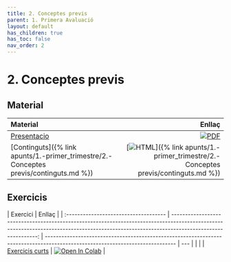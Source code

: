 ```yaml
---
title: 2. Conceptes previs
parent: 1. Primera Avaluació
layout: default
has_children: true
has_toc: false
nav_order: 2
---
```


# 2. Conceptes previs

## Material

| Material                                                                              |                                                                                                                                                           Enllaç |
| :------------------------------------------------------------------------------------ | ---------------------------------------------------------------------------------------------------------------------------------------------------------------: |
| [Presentacio](3.1-conceptes_previs.pdf)                                               |                     [![PDF](https://img.shields.io/badge/PDF-2.--conceptes_previs.pdf-blue?logo=adobe-acrobat-reader&logoColor=white)](3.1-conceptes_previs.pdf) |
| [Continguts]({% link apunts/1.-primer_trimestre/2.-Conceptes previs/continguts.md %}) | [![HTML](https://img.shields.io/badge/HTML-continguts-blue?logo=html5&logoColor=white)]({% link apunts/1.-primer_trimestre/2.-Conceptes previs/continguts.md %}) |

## Exercicis

| Exercici                              |                                                                                                                                                                                     Enllaç |
| :------------------------------------ | -----------------------------------------------------------------------------------------------------------------------------------------------------------------------------------------: | ----------------------------------------------------------------------------------------------------------------------------- | --- |
| <!--                                  |                                                                                                                                       [Exercicis](https://classroom.github.com/a/dLGXkYCq) | [![PDF](https://img.shields.io/badge/GitHub%20Classroom-Exercicis-blue?logo=github)](https://classroom.github.com/a/dLGXkYCq) | --> |
| [Exercicis curts](1.-exercicis.ipynb) | [![Open In Colab](https://colab.research.google.com/assets/colab-badge.svg)](https://colab.research.google.com/github/lawer/mia/blob/main/apunts/2.-Conceptes%20previs/1.-exercicis.ipynb) |
